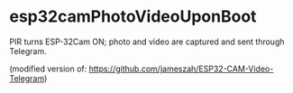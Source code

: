 # esp32camPhotoVideoUponBoot
PIR turns ESP-32Cam ON; photo and video are captured and sent through Telegram.

(modified version of: https://github.com/jameszah/ESP32-CAM-Video-Telegram) 
